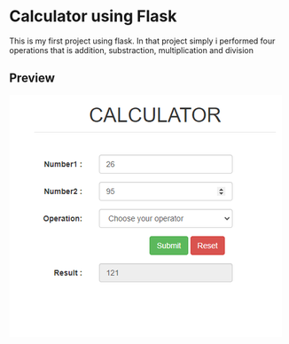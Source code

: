 # Calculator using Flask

This is my first project using flask.
In that project simply i performed four operations that is addition, substraction, multiplication and division

## Preview

![screenshot-preview](static/assets/screenshot-preview.png)
